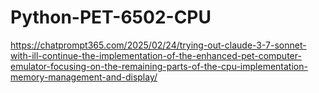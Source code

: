 # Python-PET-6502-CPU

https://chatprompt365.com/2025/02/24/trying-out-claude-3-7-sonnet-with-ill-continue-the-implementation-of-the-enhanced-pet-computer-emulator-focusing-on-the-remaining-parts-of-the-cpu-implementation-memory-management-and-display/
